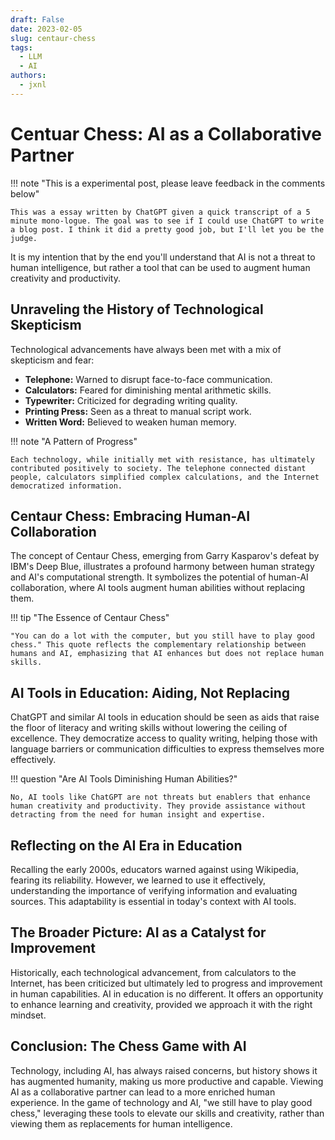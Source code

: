 ```yaml
---
draft: False
date: 2023-02-05
slug: centaur-chess
tags:
  - LLM
  - AI
authors:
  - jxnl
---
```


# Centuar Chess: AI as a Collaborative Partner

!!! note "This is a experimental post, please leave feedback in the comments below"

    This was a essay written by ChatGPT given a quick transcript of a 5 minute mono-logue. The goal was to see if I could use ChatGPT to write a blog post. I think it did a pretty good job, but I'll let you be the judge.

It is my intention that by the end you'll understand that AI is not a threat to human intelligence, but rather a tool that can be used to augment human creativity and productivity.

<!-- more -->

## Unraveling the History of Technological Skepticism

Technological advancements have always been met with a mix of skepticism and fear:

- **Telephone:** Warned to disrupt face-to-face communication.
- **Calculators:** Feared for diminishing mental arithmetic skills.
- **Typewriter:** Criticized for degrading writing quality.
- **Printing Press:** Seen as a threat to manual script work.
- **Written Word:** Believed to weaken human memory.

!!! note "A Pattern of Progress"

    Each technology, while initially met with resistance, has ultimately contributed positively to society. The telephone connected distant people, calculators simplified complex calculations, and the Internet democratized information.

## Centaur Chess: Embracing Human-AI Collaboration

The concept of Centaur Chess, emerging from Garry Kasparov's defeat by IBM's Deep Blue, illustrates a profound harmony between human strategy and AI's computational strength. It symbolizes the potential of human-AI collaboration, where AI tools augment human abilities without replacing them.

!!! tip "The Essence of Centaur Chess"

    "You can do a lot with the computer, but you still have to play good chess." This quote reflects the complementary relationship between humans and AI, emphasizing that AI enhances but does not replace human skills.

## AI Tools in Education: Aiding, Not Replacing

ChatGPT and similar AI tools in education should be seen as aids that raise the floor of literacy and writing skills without lowering the ceiling of excellence. They democratize access to quality writing, helping those with language barriers or communication difficulties to express themselves more effectively.

!!! question "Are AI Tools Diminishing Human Abilities?"

    No, AI tools like ChatGPT are not threats but enablers that enhance human creativity and productivity. They provide assistance without detracting from the need for human insight and expertise.

## Reflecting on the AI Era in Education

Recalling the early 2000s, educators warned against using Wikipedia, fearing its reliability. However, we learned to use it effectively, understanding the importance of verifying information and evaluating sources. This adaptability is essential in today's context with AI tools.

## The Broader Picture: AI as a Catalyst for Improvement

Historically, each technological advancement, from calculators to the Internet, has been criticized but ultimately led to progress and improvement in human capabilities. AI in education is no different. It offers an opportunity to enhance learning and creativity, provided we approach it with the right mindset.

## Conclusion: The Chess Game with AI

Technology, including AI, has always raised concerns, but history shows it has augmented humanity, making us more productive and capable. Viewing AI as a collaborative partner can lead to a more enriched human experience. In the game of technology and AI, "we still have to play good chess," leveraging these tools to elevate our skills and creativity, rather than viewing them as replacements for human intelligence.
